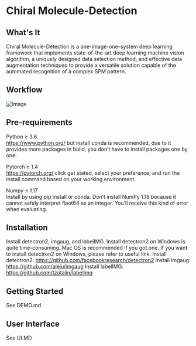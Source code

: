 # Chiral Molecule-Detection

## What's It
Chiral Molecule-Detection is a one-image-one-system deep learning framework that implements state-of-the-art deep learning machine vision algorithm, a uniquely designed data selection method, and effective data augmentation techniques to provide a versatile solution capable of the automated recognition of a complex SPM pattern.

## Workflow
![image](https://user-images.githubusercontent.com/65342604/109371168-a1597780-78de-11eb-98e5-fad59e7dc505.png)

## Pre-requirements
Python ≥ 3.6     
https://www.python.org/ but install conda is recommended, due to it provides more packages in build, you don’t have to install packages one by one.

Pytorch ≥ 1.4    
https://pytorch.org/ click get stated, select your preference, and run the install command based on your working environment.

Numpy ≤ 1.17   
Install by using pip install or conda. Don’t install NumPy 1.18 because it cannot safely interpret flaot64 as an integer. You’ll receive this kind of error when evaluating.

## Installation
Install detectron2, imgaug, and labelIMG. Install detectron2 on Windows is quite time-consuming. Mac OS is recommended if you got one. If you want to install detectron2 on Windows, please refer to useful link.
Install detectron2: https://github.com/facebookresearch/detectron2
Install imgaug: https://github.com/aleju/imgaug
Install labelIMG: https://github.com/tzutalin/labelImg

## Getting Started
See DEMO.md

## User Interface
See UI.MD
